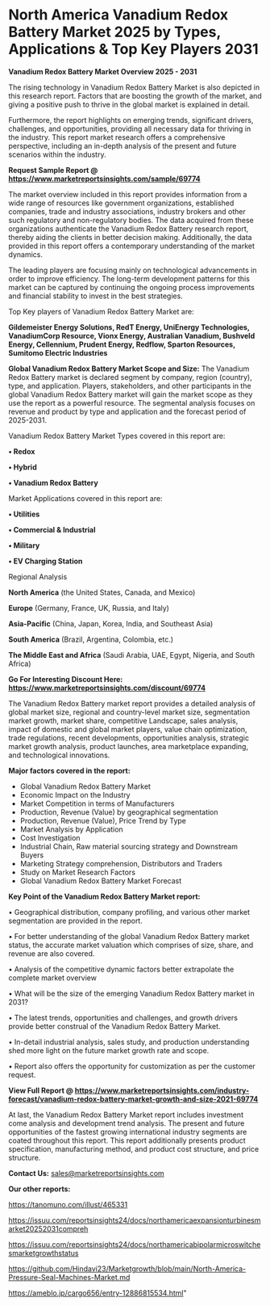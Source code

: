 # North America Vanadium Redox Battery Market 2025 by Types, Applications & Top Key Players 2031

<Strong> Vanadium Redox Battery Market Overview 2025 - 2031</strong>

The rising technology in Vanadium Redox Battery Market is also depicted in this research report. Factors that are boosting the growth of the market, and giving a positive push to thrive in the global market is explained in detail.

Furthermore, the report highlights on emerging trends, significant drivers, challenges, and opportunities, providing all necessary data for thriving in the industry. This report market research offers a comprehensive perspective, including an in-depth analysis of the present and future scenarios within the industry.

<strong>Request Sample Report @ <a href=https://www.marketreportsinsights.com/sample/69774>https://www.marketreportsinsights.com/sample/69774</a></strong>

The market overview included in this report provides information from a wide range of resources like government organizations, established companies, trade and industry associations, industry brokers and other such regulatory and non-regulatory bodies. The data acquired from these organizations authenticate the Vanadium Redox Battery research report, thereby aiding the clients in better decision making. Additionally, the data provided in this report offers a contemporary understanding of the market dynamics.

The leading players are focusing mainly on technological advancements in order to improve efficiency. The long-term development patterns for this market can be captured by continuing the ongoing process improvements and financial stability to invest in the best strategies.

Top Key players of Vanadium Redox Battery Market are:

<strong>Gildemeister Energy Solutions, RedT Energy, UniEnergy Technologies, VanadiumCorp Resource, Vionx Energy, Australian Vanadium, Bushveld Energy, Cellennium, Prudent Energy, Redflow, Sparton Resources, Sumitomo Electric Industries</strong>

<strong><b>Global Vanadium Redox Battery Market Scope and Size:</b></strong>
The Vanadium Redox Battery market is declared segment by company, region (country), type, and application. Players, stakeholders, and other participants in the global Vanadium Redox Battery market will gain the market scope as they use the report as a powerful resource. The segmental analysis focuses on revenue and product by type and application and the forecast period of 2025-2031.

Vanadium Redox Battery Market Types covered in this report are:

<strong>• Redox

• Hybrid

• Vanadium Redox Battery</strong>

Market Applications covered in this report are:

<strong>• Utilities

• Commercial & Industrial

• Military

• EV Charging Station</strong> 

Regional Analysis

<strong>North America</strong> (the United States, Canada, and Mexico)

<strong>Europe</strong> (Germany, France, UK, Russia, and Italy)

<strong>Asia-Pacific</strong> (China, Japan, Korea, India, and Southeast Asia)

<strong>South America</strong> (Brazil, Argentina, Colombia, etc.)

<strong>The Middle East and Africa</strong> (Saudi Arabia, UAE, Egypt, Nigeria, and South Africa)

<strong>Go For Interesting Discount Here: <a href=https://www.marketreportsinsights.com/discount/69774>https://www.marketreportsinsights.com/discount/69774</a></strong>

The Vanadium Redox Battery market report provides a detailed analysis of global market size, regional and country-level market size, segmentation market growth, market share, competitive Landscape, sales analysis, impact of domestic and global market players, value chain optimization, trade regulations, recent developments, opportunities analysis, strategic market growth analysis, product launches, area marketplace expanding, and technological innovations.

<strong><b>Major factors covered in the report:</b></strong>
<ul>
  <li>Global Vanadium Redox Battery Market </li>
  <li>Economic Impact on the Industry</li>
  <li>Market Competition in terms of Manufacturers</li>
  <li>Production, Revenue (Value) by geographical segmentation</li>
  <li>Production, Revenue (Value), Price Trend by Type</li>
  <li>Market Analysis by Application</li>
  <li>Cost Investigation</li>
  <li>Industrial Chain, Raw material sourcing strategy and Downstream Buyers</li>
  <li>Marketing Strategy comprehension, Distributors and Traders</li>
  <li>Study on Market Research Factors</li>
  <li>Global Vanadium Redox Battery Market Forecast</li>
</ul>

<strong><b>Key Point of the Vanadium Redox Battery Market report:</b></strong>

• Geographical distribution, company profiling, and various other market segmentation are provided in the report.

• For better understanding of the global Vanadium Redox Battery market status, the accurate market valuation which comprises of size, share, and revenue are also covered.

• Analysis of the competitive dynamic factors better extrapolate the complete market overview

• What will be the size of the emerging Vanadium Redox Battery market in 2031?

• The latest trends, opportunities and challenges, and growth drivers provide better construal of the Vanadium Redox Battery Market.

• In-detail industrial analysis, sales study, and production understanding shed more light on the future market growth rate and scope.

• Report also offers the opportunity for customization as per the customer request.

<strong><b>View Full Report @ <a href=https://www.marketreportsinsights.com/industry-forecast/vanadium-redox-battery-market-growth-and-size-2021-69774>https://www.marketreportsinsights.com/industry-forecast/vanadium-redox-battery-market-growth-and-size-2021-69774</a></b></strong>


At last, the Vanadium Redox Battery Market report includes investment come analysis and development trend analysis. The present and future opportunities of the fastest growing international industry segments are coated throughout this report. This report additionally presents product specification, manufacturing method, and product cost structure, and price structure.

<strong>Contact Us:</strong>
sales@marketreportsinsights.com

<strong>Our other reports:</strong>

<a href=https://tanomuno.com/illust/465331>https://tanomuno.com/illust/465331</a>

<a href=https://issuu.com/reportsinsights24/docs/northamericaexpansionturbinesmarket20252031compreh>https://issuu.com/reportsinsights24/docs/northamericaexpansionturbinesmarket20252031compreh</a>

<a href=https://issuu.com/reportsinsights24/docs/northamericabipolarmicroswitchesmarketgrowthstatus>https://issuu.com/reportsinsights24/docs/northamericabipolarmicroswitchesmarketgrowthstatus</a>

<a href=https://github.com/Hindavi23/Marketgrowth/blob/main/North-America-Pressure-Seal-Machines-Market.md>https://github.com/Hindavi23/Marketgrowth/blob/main/North-America-Pressure-Seal-Machines-Market.md</a>

<a href=https://ameblo.jp/cargo656/entry-12886815534.html>https://ameblo.jp/cargo656/entry-12886815534.html</a>"
